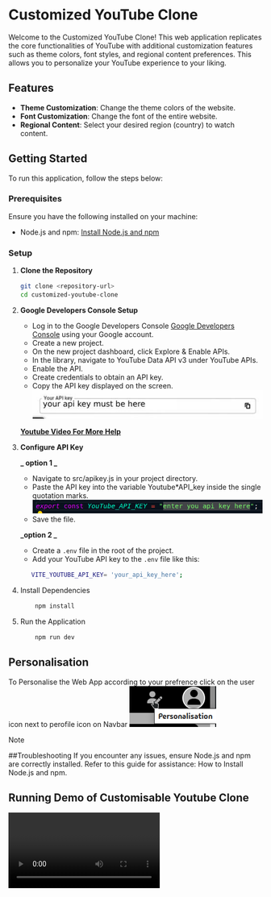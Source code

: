 # Customized YouTube Clone

Welcome to the Customized YouTube Clone! This web application replicates the core functionalities of YouTube with additional customization features such as theme colors, font styles, and regional content preferences. This allows you to personalize your YouTube experience to your liking.

## Features

- **Theme Customization**: Change the theme colors of the website.
- **Font Customization**: Change the font of the entire website.
- **Regional Content**: Select your desired region (country) to watch content.

## Getting Started

To run this application, follow the steps below:

### Prerequisites

Ensure you have the following installed on your machine:

- Node.js and npm: [Install Node.js and npm](https://www.geeksforgeeks.org/how-to-install-node-run-npm-in-vs-code/)

### Setup

1. **Clone the Repository**
   ```bash
   git clone <repository-url>
   cd customized-youtube-clone
   ```
2. **Google Developers Console Setup**

   - Log in to the Google Developers Console [Google Developers Console](https://console.cloud.google.com/) using your Google account.
   - Create a new project.
   - On the new project dashboard, click Explore & Enable APIs.
   - In the library, navigate to YouTube Data API v3 under YouTube APIs.
   - Enable the API.
   - Create credentials to obtain an API key.
   - Copy the API key displayed on the screen.
   ![ApiKeyHelp](./public/image.jpg)

   **[Youtube Video For More Help](https://www.youtube.com/watch?v=LLAZUTbc97I)**

3. **Configure API Key**

   **_ option 1 _**
   - Navigate to src/apikey.js in your project directory.
   - Paste the API key into the variable Youtube*API_key inside the single quotation marks.
   ![apiKeyHelp](./public/apikeyhelp.png)
   - Save the file.
   
   **_option 2 _**

   - Create a `.env` file in the root of the project.
   - Add your YouTube API key to the `.env` file like this:

   ```bash
      VITE_YOUTUBE_API_KEY= 'your_api_key_here';
   ```

4. Install Dependencies
   ```bash
       npm install
   ```
5. Run the Application

   ```bash
       npm run dev
   ```

## Personalisation

To Personalise the Web App according to your prefrence click on the user icon next to perofile icon on Navbar
![Personlise icon](/public/personaliseHelp.png)

> [!Note]
> ##Troubleshooting
> If you encounter any issues, ensure Node.js and npm are correctly installed. Refer to this guide for assistance: How to Install Node.js and npm.

## Running Demo of Customisable Youtube Clone

![Running Demo](./public/RunningDemo.mp4)
